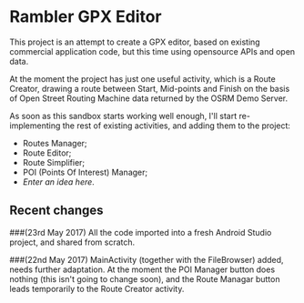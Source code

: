 Rambler GPX Editor
===================================

This project is an attempt to create a GPX editor, based on existing commercial application code, 
but this time using opensource APIs and open data. 

At the moment the project has just one useful activity, which is a Route Creator, drawing a route between Start, Mid-points 
and Finish on the basis of Open Street Routing Machine data returned by the OSRM Demo Server.

As soon as this sandbox starts working well enough, I'll start re-implementing the rest of existing activities,
 and adding them to the project:

- Routes Manager;
- Route Editor;
- Route Simplifier;
- POI (Points Of Interest) Manager;
- *Enter an idea here*.

## Recent changes 

###(23rd May 2017)
All the code imported into a fresh Android Studio project, and shared from scratch.

###(22nd May 2017)
MainActivity (together with the FileBrowser) added, needs further adaptation. At the moment the POI Manager button 
does nothing (this isn't going to change soon), and the Route Managar button leads temporarily to the Route Creator activity.
